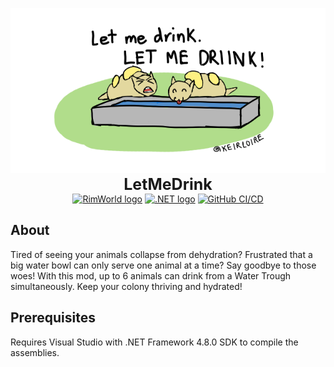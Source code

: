 <p align="center">
    <img src="https://github.com/KeirLoire/LetMeDrink/blob/master/About/Preview.png?raw=true" alt="LetMeDrink Preview"/><br>
    <b style="font-size:25px">LetMeDrink</b><br>
    <a href="https://store.steampowered.com/app/294100/RimWorld/"><img src="https://img.shields.io/badge/rimworld-1.6-b5651d?label=RimWorld&style=flat&logo=rimworld" alt="RimWorld logo"/></a>
    <a href="https://dotnet.microsoft.com/en-us/download/dotnet-framework/net48"><img src="https://img.shields.io/badge/dotnet-4.8.0-512bd4?label=.NET%20Framework&style=flat&logo=dotnet" alt=".NET logo"/></a>
    <a href="https://github.com/KeirLoire/LetMeDrink/commits/master"><img src="https://github.com/keirLoire/LetMeDrink/actions/workflows/ci.yml/badge.svg" alt="GitHub CI/CD"/></a>
</p>

## About

Tired of seeing your animals collapse from dehydration? Frustrated that a big water bowl can only serve one animal at a time? Say goodbye to those woes! With this mod, up to 6 animals can drink from a Water Trough simultaneously. Keep your colony thriving and hydrated!

## Prerequisites
Requires Visual Studio with .NET Framework 4.8.0 SDK to compile the assemblies.